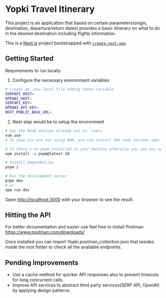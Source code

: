 # Yopki Travel Itinerary
This project is an application that based on certain parameters(origin, destination, departure/return dates) provides a basic itinerary on what to do in the desired destination including flights information.

This is a [Next.js](https://nextjs.org) project bootstrapped with [`create-next-app`](https://nextjs.org/docs/app/api-reference/cli/create-next-app).

## Getting Started

Requirements to run locally

1. Configure the necessary environment variables
```bash
# Create an .env.local file adding these variable
SERPAPI_HOST=
OPENAI_HOST=
SERPAPI_KEY=
OPENAI_API_KEY=
NEXT_PUBLIC_BASE_URL=
```
2. Next step would be to setup the environment
```bash
# Use the Node version already set in .nvmrc
nvm use
# In case you are not using NVM, you can install the node version specified inside .nvmrc

# If there's no pnpm installed in your machine otherwise you can use npm
npm install -g pnpm@latest-10

# Install dependencies
pnpm i

# Run the development server
pnpm dev
# or
npm run dev

```

Open [http://localhost:3000](http://localhost:3000) with your browser to see the result.

## Hitting the API
For better documentation and easier use feel free to install Postman https://www.postman.com/downloads/

Once installed you can import Yopki.postman_collection.json that resides inside the root folder to check all the available endpoints.

## Pending Improvements
- Use a cache method for quicker API responses also to prevent timeouts for long concurrent calls.
- Improve API services to abstract third party services(SERP API, OpenAI) by applying design patterns.